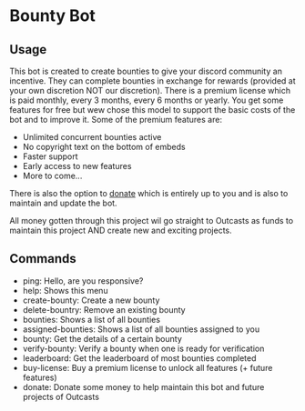 # Bounty Bot

## Usage

This bot is created to create bounties to give your discord community an incentive. They can complete bounties in exchange for rewards (provided at your own discretion NOT our discretion). 
There is a premium license which is paid monthly, every 3 months, every 6 months or yearly. You get some features for free but wew chose this model to support the basic costs of the bot and to improve it.
Some of the premium features are: 
- Unlimited concurrent bounties active
- No copyright text on the bottom of embeds
- Faster support
- Early access to new features
- More to come...

There is also the option to [donate](https://www.paypal.com/donate/?hosted_button_id=DFWYVYABRRJX4) which is entirely up to you and is also to maintain and update the bot.

All money gotten through this project wil go straight to Outcasts as funds to maintain this project AND create new and exciting projects.

## Commands

- ping: Hello, are you responsive?
- help: Shows this menu
- create-bounty: Create a new bounty
- delete-bountry: Remove an existing bounty
- bounties: Shows a list of all bounties
- assigned-bounties: Shows a list of all bounties assigned to you
- bounty: Get the details of a certain bounty
- verify-bounty: Verify a bounty when one is ready for verification
- leaderboard: Get the leaderboard of most bounties completed
- buy-license: Buy a premium license to unlock all features (+ future features)
- donate: Donate some money to help maintain this bot and future projects of Outcasts
